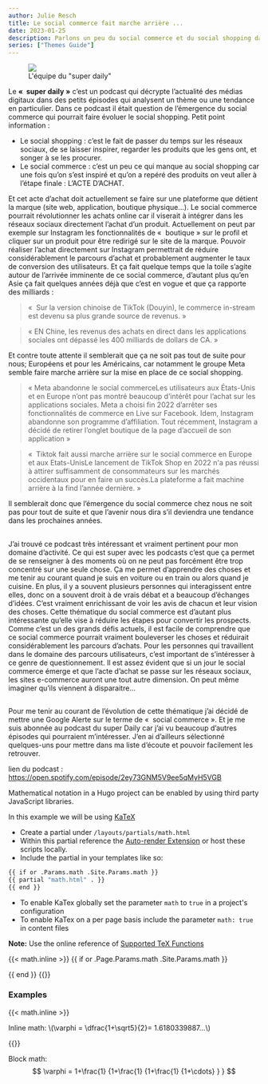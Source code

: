 ```yaml
---
author: Julie Resch
title: Le social commerce fait marche arrière ...
date: 2023-01-25
description: Parlons un peu du social commerce et du social shopping dans notre société actuelle.
series: ["Themes Guide"]
---
```


<figure role="figure" aria-label="L'équipe du super daily">
   <img src="https://f.hellowork.com/blogdumoderateur/2019/01/super-daily-664x332.png"/>
   <figcaption>
      L'équipe du "super daily"
   </figcaption>
</figure>

Le **«  super daily »** c’est un podcast qui décrypte l’actualité des médias digitaux dans des petits épisodes qui analysent un thème ou une tendance en particulier. Dans ce podcast il était question de l’émergence du social commerce qui pourrait faire évoluer le social shopping. Petit point information : 

* Le social shopping : c’est le fait de passer du temps sur les réseaux sociaux, de se laisser inspirer, regarder les produits que les gens ont, et songer à se les procurer. 
* Le social commerce : c’est un peu ce qui manque au social shopping car une fois qu’on s’est inspiré et qu’on a repéré des produits on veut aller à l’étape finale : L’ACTE D’ACHAT. 

Et cet acte d’achat doit actuellement se faire sur une plateforme que détient la marque (site web, application, boutique physique…). Le social commerce pourrait révolutionner les achats online car il viserait à intégrer dans les réseaux sociaux directement l’achat d’un produit. Actuellement on peut par exemple sur Instagram les fonctionnalités de «  boutique » sur le profil et cliquer sur un produit pour être redirigé sur le site de la marque. Pouvoir réaliser l’achat directement sur Instagram permettrait de réduire considérablement le parcours d’achat et probablement augmenter le taux de conversion des utilisateurs. Et ça fait quelque temps que la toile s’agite autour de l’arrivée imminente de ce social commerce, d’autant plus qu’en Asie ça fait quelques années déjà que c’est en vogue et que ça rapporte des milliards : 

> «  Sur la version chinoise de TikTok (Douyin), le commerce in-stream est devenu sa plus grande source de revenus. »

> « EN Chine, les revenus des achats en direct dans les applications sociales ont dépassé les 400 milliards de dollars de CA. »

Et contre toute attente il semblerait que ça ne soit pas tout de suite pour nous; Européens et pour les Américains, car notamment le groupe Meta semble faire marche arrière sur la mise en place de ce social shopping.

> « Meta abandonne le social commerceLes utilisateurs aux États-Unis et en Europe n’ont pas montré beaucoup d’intérêt pour l’achat sur les applications sociales. Meta a
choisi fin 2022 d’arrêter ses fonctionnalités de commerce en Live sur Facebook. Idem, Instagram abandonne son programme d’affiliation. Tout récemment, Instagram a décidé de retirer l’onglet boutique de la page d’accueil de son application »

> «  Tiktok fait aussi marche arrière sur le social commerce en Europe et aux Etats-UnisLe lancement de TikTok Shop en 2022 n'a pas réussi à attirer suffisamment de consommateurs sur les marchés occidentaux pour en faire un succès.La plateforme a fait machine arrière à la find l’année dernière. »

Il semblerait donc que l’émergence du social commerce chez nous ne soit pas pour tout de suite et que l’avenir nous dira s’il deviendra une tendance dans les prochaines années.

##

J’ai trouvé ce podcast très intéressant et vraiment pertinent pour mon domaine d’activité. Ce qui est super avec les podcasts c’est que ça permet de se renseigner à des moments où on ne peut pas forcément être trop concentré sur une seule chose. Ça me permet d’apprendre des choses et me tenir au courant quand je suis en voiture ou en train ou alors quand je cuisine. En plus, il y a souvent plusieurs personnes qui interagissent entre elles, donc on a souvent droit à de vrais débat et a beaucoup d’échanges d’idées. C’est vraiment enrichissant de voir les avis de chacun et leur vision des choses. Cette thématique du social commerce est d’autant plus intéressante qu’elle vise à réduire les étapes pour convertir les prospects. Comme c’est un des grands défis actuels, il est facile de comprendre que ce social commerce pourrait vraiment bouleverser les choses et réduirait considérablement les parcours d’achats. Pour les personnes qui travaillent dans le domaine des parcours utilisateurs, c’est important de s’intéresser à ce genre de questionnement. Il est assez évident que si un jour le social commerce émerge et que l’acte d’achat se passe sur les réseaux sociaux, les sites e-commerce auront une tout autre dimension. On peut même imaginer qu’ils viennent à disparaitre…

##

Pour me tenir au courant de l’évolution de cette thématique j’ai décidé de mettre une Google Alerte sur le terme de «  social commerce ». Et je me suis abonnée au podcast du super Daily car j’ai vu beaucoup d’autres épisodes qui pourraient m’intéresser. J’en ai d’ailleurs sélectionné quelques-uns pour mettre dans ma liste d’écoute et pouvoir facilement les retrouver. 


lien du podcast : https://open.spotify.com/episode/2ey73GNM5V9ee5qMyH5VGB
























Mathematical notation in a Hugo project can be enabled by using third party JavaScript libraries.
<!--more-->

In this example we will be using [KaTeX](https://katex.org/)

- Create a partial under `/layouts/partials/math.html`
- Within this partial reference the [Auto-render Extension](https://katex.org/docs/autorender.html) or host these scripts locally.
- Include the partial in your templates like so:  

```bash
{{ if or .Params.math .Site.Params.math }}
{{ partial "math.html" . }}
{{ end }}
```

- To enable KaTex globally set the parameter `math` to `true` in a project's configuration
- To enable KaTex on a per page basis include the parameter `math: true` in content files

**Note:** Use the online reference of [Supported TeX Functions](https://katex.org/docs/supported.html)

{{< math.inline >}}
{{ if or .Page.Params.math .Site.Params.math }}
<!-- KaTeX -->
<link rel="stylesheet" href="https://cdn.jsdelivr.net/npm/katex@0.11.1/dist/katex.min.css" integrity="sha384-zB1R0rpPzHqg7Kpt0Aljp8JPLqbXI3bhnPWROx27a9N0Ll6ZP/+DiW/UqRcLbRjq" crossorigin="anonymous">
<script defer src="https://cdn.jsdelivr.net/npm/katex@0.11.1/dist/katex.min.js" integrity="sha384-y23I5Q6l+B6vatafAwxRu/0oK/79VlbSz7Q9aiSZUvyWYIYsd+qj+o24G5ZU2zJz" crossorigin="anonymous"></script>
<script defer src="https://cdn.jsdelivr.net/npm/katex@0.11.1/dist/contrib/auto-render.min.js" integrity="sha384-kWPLUVMOks5AQFrykwIup5lo0m3iMkkHrD0uJ4H5cjeGihAutqP0yW0J6dpFiVkI" crossorigin="anonymous" onload="renderMathInElement(document.body);"></script>
{{ end }}
{{</ math.inline >}}

### Examples

{{< math.inline >}}
<p>
Inline math: \(\varphi = \dfrac{1+\sqrt5}{2}= 1.6180339887…\)
</p>
{{</ math.inline >}}

Block math:
$$
 \varphi = 1+\frac{1} {1+\frac{1} {1+\frac{1} {1+\cdots} } } 
$$
